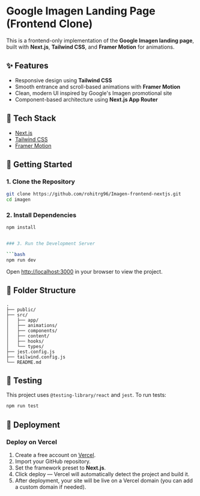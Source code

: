 # Google Imagen Landing Page (Frontend Clone)

This is a frontend-only implementation of the **Google Imagen landing page**, built with **Next.js**, **Tailwind CSS**, and **Framer Motion** for animations.

## ✨ Features

- Responsive design using **Tailwind CSS**
- Smooth entrance and scroll-based animations with **Framer Motion**
- Clean, modern UI inspired by Google's Imagen promotional site
- Component-based architecture using **Next.js App Router**

## 🔧 Tech Stack

- [Next.js](https://nextjs.org/)
- [Tailwind CSS](https://tailwindcss.com/)
- [Framer Motion](https://www.framer.com/motion/)

## 🚀 Getting Started

### 1. Clone the Repository

```bash
git clone https://github.com/rohitrg96/Imagen-frontend-nextjs.git
cd imagen
```

### 2. Install Dependencies

````bash
npm install


### 3. Run the Development Server

```bash
npm run dev

````

Open [http://localhost:3000](http://localhost:3000) in your browser to view the project.

## 📁 Folder Structure

```
.
├── public/
├── src/
│   ├── app/
│   ├── animations/
│   ├── components/
│   ├── content/
│   ├── hooks/
│   └── types/
├── jest.config.js
├── tailwind.config.js
└── README.md
```

## 🧪 Testing

This project uses `@testing-library/react` and `jest`. To run tests:

```bash
npm run test

```

## 🚀 Deployment

### Deploy on Vercel

1. Create a free account on [Vercel](https://vercel.com/).
2. Import your GitHub repository.
3. Set the framework preset to **Next.js**.
4. Click deploy — Vercel will automatically detect the project and build it.
5. After deployment, your site will be live on a Vercel domain (you can add a custom domain if needed).
